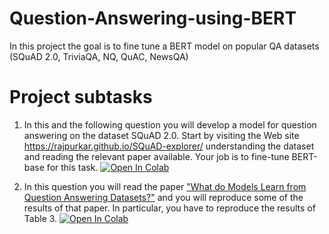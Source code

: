 # Question-Answering-using-BERT
In this project the goal is to fine tune a BERT model on popular QA datasets (SQuAD 2.0, TriviaQA, NQ, QuAC, NewsQA)


# Project subtasks 
1) In this and the following question you will develop a model for question answering on
the dataset SQuAD 2.0. Start by visiting the Web site https://rajpurkar.github.io/SQuAD-explorer/ 
understanding the dataset and reading the relevant paper available.
Your job is to fine-tune BERT-base for this task.
[![Open In Colab](https://colab.research.google.com/assets/colab-badge.svg)](https://colab.research.google.com/github/OrfeasTsk/Question-Answering-using-BERT/blob/main/AI2_HW4_SQUAD.ipynb)


2) In this question you will read the paper ["What do Models Learn from Question Answering
Datasets?"](https://arxiv.org/pdf/2004.03490.pdf) and you will reproduce some of the results of that paper. In particular, you
have to reproduce the results of Table 3. [![Open In Colab](https://colab.research.google.com/assets/colab-badge.svg)](https://colab.research.google.com/github/OrfeasTsk/Question-Answering-using-BERT/blob/main/AI2_HW4_QA_DATASETS.ipynb)
